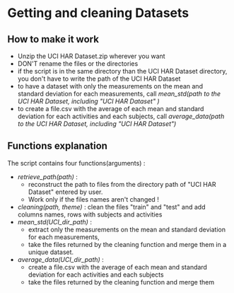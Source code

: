 # Getting and cleaning Datasets

## How to make it work
- Unzip the UCI HAR Dataset.zip wherever you want
- DON'T rename the files or the directories
- if the script is in the same directory than the UCI HAR Dataset directory, you don't have to write the path of the UCI HAR Dataset
- to have a dataset with only the measurements on the mean and standard deviation for each measurements, call *mean_std(path to the UCI HAR Dataset, including "UCI HAR Dataset"
)*
- to create a file.csv with the average of each mean and standard deviation for each activities and each subjects, call *average_data(path to the UCI HAR Dataset, including "UCI HAR Dataset")*


## Functions explanation
The script contains four functions(arguments) :
- *retrieve_path(path)* :
  - reconstruct the path to files from the directory path of "UCI HAR Dataset" entered by user.
  - Work only if the files names aren't changed !
- *cleaning(path, theme)* : clean the files "train" and "test" and add columns names, rows with subjects and activities
- *mean_std(UCI_dir_path)* :
  - extract only the measurements on the mean and standard deviation for each measurements,
  - take the files returned by the cleaning function and merge them in a unique dataset.
- *average_data(UCI_dir_path)* :
  - create a file.csv with the average of each mean and standard deviation for each activities and each subjects
  - take the files returned by the cleaning function and merge them

